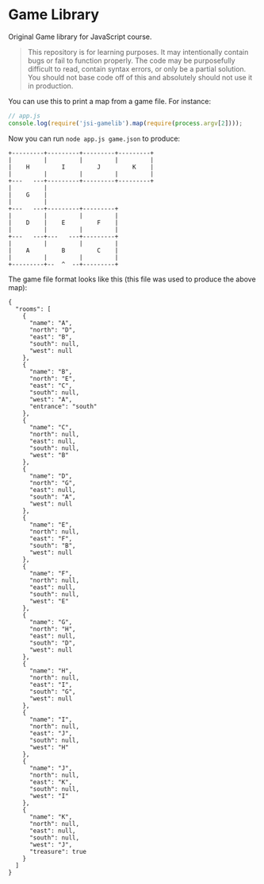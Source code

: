 # Game Library

Original
Game library for JavaScript course.

> This repository is for learning purposes. It may intentionally contain bugs or
fail to function properly. The code may be purposefully difficult to read,
contain syntax errors, or only be a partial solution. You should not base code
off of this and absolutely should not use it in production.

You can use this to print a map from a game file. For instance:

```javascript
// app.js
console.log(require('jsi-gamelib').map(require(process.argv[2])));
```

Now you can run `node app.js game.json` to produce:

    +---------+---------+---------+---------+
    |         |         |         |         |
    |    H         I         J         K    |
    |         |         |         |         |
    +---   ---+---------+---------+---------+
    |         |                              
    |    G    |                              
    |         |                              
    +---   ---+---------+---------+          
    |         |         |         |          
    |    D    |    E         F    |          
    |         |         |         |          
    +---   ---+---   ---+---------+          
    |         |         |         |          
    |    A         B         C    |          
    |         |         |         |          
    +---------+--  ^  --+---------+          

The game file format looks like this (this file was used to produce the above
map):

    {
      "rooms": [
        {
          "name": "A",
          "north": "D",
          "east": "B",
          "south": null,
          "west": null
        },
        {
          "name": "B",
          "north": "E",
          "east": "C",
          "south": null,
          "west": "A",
          "entrance": "south"
        },
        {
          "name": "C",
          "north": null,
          "east": null,
          "south": null,
          "west": "B"
        },
        {
          "name": "D",
          "north": "G",
          "east": null,
          "south": "A",
          "west": null
        },
        {
          "name": "E",
          "north": null,
          "east": "F",
          "south": "B",
          "west": null
        },
        {
          "name": "F",
          "north": null,
          "east": null,
          "south": null,
          "west": "E"
        },
        {
          "name": "G",
          "north": "H",
          "east": null,
          "south": "D",
          "west": null
        },
        {
          "name": "H",
          "north": null,
          "east": "I",
          "south": "G",
          "west": null
        },
        {
          "name": "I",
          "north": null,
          "east": "J",
          "south": null,
          "west": "H"
        },
        {
          "name": "J",
          "north": null,
          "east": "K",
          "south": null,
          "west": "I"
        },
        {
          "name": "K",
          "north": null,
          "east": null,
          "south": null,
          "west": "J",
          "treasure": true
        }
      ]
    }
